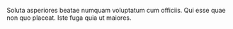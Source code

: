 Soluta asperiores beatae numquam voluptatum cum officiis. Qui esse quae non quo placeat. Iste fuga quia ut maiores.